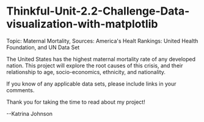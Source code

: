 # Thinkful-Unit-2.2-Challenge-Data-visualization-with-matplotlib
Topic: Maternal Mortality, Sources: America's Healt Rankings: United Health Foundation, and UN Data Set

The United States has the highest maternal mortality rate of any developed nation.  This project will explore the root causes of this crisis, and their relationship to age, socio-economics, ethnicity, and nationality.  

If you know of any applicable data sets, please include links in your comments.

Thank you for taking the time to read about my project!

--Katrina Johnson
